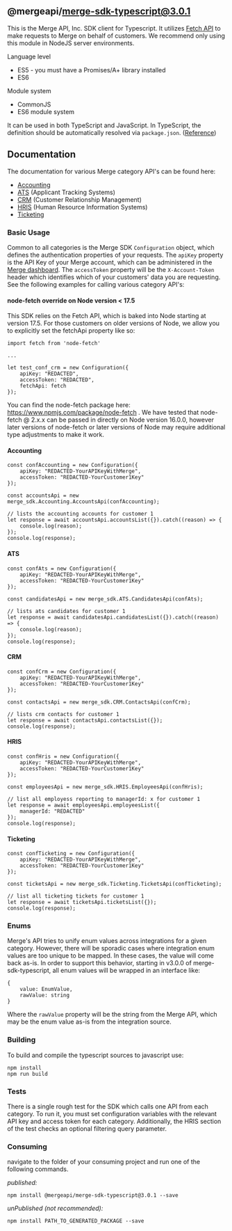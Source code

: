 ## @mergeapi/merge-sdk-typescript@3.0.1

This is the Merge API, Inc. SDK client for Typescript. It utilizes [Fetch API](https://fetch.spec.whatwg.org/) to
make requests to Merge on behalf of customers. We recommend only using this module in NodeJS server environments.

Language level
* ES5 - you must have a Promises/A+ library installed
* ES6

Module system
* CommonJS
* ES6 module system

It can be used in both TypeScript and JavaScript. In TypeScript, the definition should be automatically resolved via `package.json`. ([Reference](http://www.typescriptlang.org/docs/handbook/typings-for-npm-packages.html))

## Documentation

The documentation for various Merge category API's can be found here:

* [Accounting](https://www.merge.dev/docs/accounting/overview/)
* [ATS](https://www.merge.dev/docs/ats/overview/) (Applicant Tracking Systems)
* [CRM](https://www.merge.dev/docs/crm/overview/) (Customer Relationship Management)
* [HRIS](https://www.merge.dev/docs/hris/overview/) (Human Resource Information Systems)
* [Ticketing](https://www.merge.dev/docs/ticketing/overview/)

### Basic Usage

Common to all categories is the Merge SDK `Configuration` object, which defines the authentication properties of 
your requests. The `apiKey` property is the API Key of your Merge account, which can be administered in the 
[Merge dashboard](https://app.merge.dev/configuration/keys). The `accessToken` property will be the 
`X-Account-Token` header which identifies which of your customers' data you are requesting. See the following
examples for calling various category API's:

#### node-fetch override on Node version < 17.5

This SDK relies on the Fetch API, which is baked into Node starting at version 17.5. For those customers on older
versions of Node, we allow you to explicitly set the fetchApi property like so:

```
import fetch from 'node-fetch'

...

let test_conf_crm = new Configuration({
    apiKey: "REDACTED",
    accessToken: "REDACTED",
    fetchApi: fetch
});
```

You can find the node-fetch package here: https://www.npmjs.com/package/node-fetch . We have tested that
node-fetch @ 2.x.x can be passed in directly on Node version 16.0.0, however later versions of node-fetch or later
versions of Node may require additional type adjustments to make it work.

#### Accounting

```
const confAccounting = new Configuration({
    apiKey: "REDACTED-YourAPIKeyWithMerge",
    accessToken: "REDACTED-YourCustomer1Key"
});

const accountsApi = new merge_sdk.Accounting.AccountsApi(confAccounting);

// lists the accounting accounts for customer 1
let response = await accountsApi.accountsList({}).catch((reason) => {
    console.log(reason);
});
console.log(response);
```

#### ATS

```
const confAts = new Configuration({
    apiKey: "REDACTED-YourAPIKeyWithMerge",
    accessToken: "REDACTED-YourCustomer1Key"
});

const candidatesApi = new merge_sdk.ATS.CandidatesApi(confAts);

// lists ats candidates for customer 1
let response = await candidatesApi.candidatesList({}).catch((reason) => {
    console.log(reason);
});
console.log(response);
```

#### CRM

```
const confCrm = new Configuration({
    apiKey: "REDACTED-YourAPIKeyWithMerge",
    accessToken: "REDACTED-YourCustomer1Key"
});

const contactsApi = new merge_sdk.CRM.ContactsApi(confCrm);

// lists crm contacts for customer 1
let response = await contactsApi.contactsList({});
console.log(response);
```

#### HRIS

```
const confHris = new Configuration({
    apiKey: "REDACTED-YourAPIKeyWithMerge",
    accessToken: "REDACTED-YourCustomer1Key"
});

const employeesApi = new merge_sdk.HRIS.EmployeesApi(confHris);

// list all employess reporting to managerId: x for customer 1
let response = await employeesApi.employeesList({
    managerId: "REDACTED"
});
console.log(response);
```

#### Ticketing

```
const confTicketing = new Configuration({
    apiKey: "REDACTED-YourAPIKeyWithMerge",
    accessToken: "REDACTED-YourCustomer1Key"
});

const ticketsApi = new merge_sdk.Ticketing.TicketsApi(confTicketing);

// list all ticketing tickets for customer 1
let response = await ticketsApi.ticketsList({});
console.log(response);
```

### Enums

Merge's API tries to unify enum values across integrations for a given category. However, there will be
sporadic cases where integration enum values are too unique to be mapped. In these cases, the value will
come back as-is. In order to support this behavior, starting in v3.0.0 of merge-sdk-typescript, all enum
values will be wrapped in an interface like:

```
{
    value: EnumValue,
    rawValue: string
}
```

Where the `rawValue` property will be the string from the Merge API, which may be the enum value as-is
from the integration source.

### Building

To build and compile the typescript sources to javascript use:
```
npm install
npm run build
```

### Tests

There is a single rough test for the SDK which calls one API from each category. To run it, you must set 
configuration variables with the relevant API key and access token for each category. Additionally, the HRIS
section of the test checks an optional filtering query parameter.

### Consuming

navigate to the folder of your consuming project and run one of the following commands.

_published:_

```
npm install @mergeapi/merge-sdk-typescript@3.0.1 --save
```

_unPublished (not recommended):_

```
npm install PATH_TO_GENERATED_PACKAGE --save
